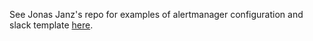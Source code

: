 See Jonas Janz's repo for examples of alertmanager configuration and slack template [here](https://github.com/PixelJonas/cluster-gitops/tree/master/manifests/argocd/apps/alertmanager/base/apps/examples).
